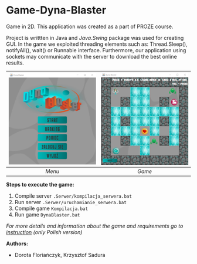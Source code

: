 # Game-Dyna-Blaster
Game in 2D. This application was created as a part of PROZE course.

Project is writtten in Java and *Java.Swing* package was used for creating GUI. In the game we exploited threading elements such as: Thread.Sleep(), notifyAll(), wait() or Runnable interface. Furthermore, our application using sockets may communicate with the server to download the best online results.

![Menu](./Resources/Menu.png)  |  ![Game](./Resources/Screen.png)
:-------------------------:|:-------------------------:
*Menu* | *Game*

**Steps to execute the game:**
1. Compile server ```.Serwer/kompilacja_serwera.bat```
2. Run server ```.Serwer/uruchamianie_serwera.bat```
3. Compile game ```Kompilacja.bat```
4. Run game ```DynaBlaster.bat``` 

*For more details and information about the game and requirements go to [instruction](./instrukcja.pdf) (only Polish version)*

**Authors:**
* Dorota Floriańczyk, Krzysztof Sadura
